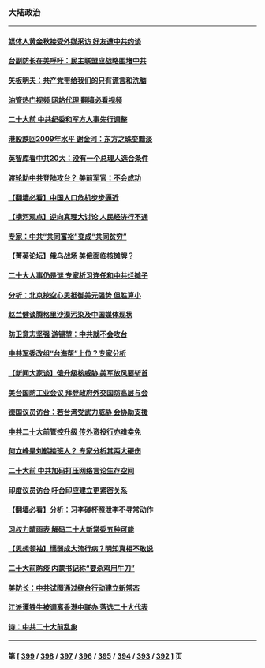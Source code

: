 ### 大陆政治
---
#### [媒体人黄金秋接受外媒采访 好友遭中共约谈](../../pages/ncid277/n13838646.md?10042045) 
#### [台副防长在美呼吁：民主联盟应战略围堵中共](../../pages/ncid277/n13838589.md?10042045) 
#### [矢板明夫：共产党带给我们的只有谎言和洗脑](../../pages/ncid277/n13838517.md?10042045) 
#### [油管热门视频 网站代理 翻墙必看视频](http://209.222.30.114:81/youtube.html?10042045)
#### [二十大前 中共纪委和军方人事先行调整](../../pages/ncid277/n13838485.md?10042045) 
#### [港股跌回2009年水平 谢金河：东方之珠变黯淡](../../pages/ncid277/n13838394.md?10042045) 
#### [英智库看中共20大：没有一个总理人选合条件](../../pages/ncid277/n13838292.md?10042045) 
#### [渡轮助中共登陆攻台？ 美前军官：不会成功](../../pages/ncid277/n13838428.md?10042045) 
#### [【翻墙必看】中国人口危机步步逼近](../../pages/ncid277/n13838455.md?10042045) 
#### [【横河观点】逆向真理大讨论 人民经济行不通](../../pages/ncid277/n13838280.md?10042045) 
#### [专家：中共“共同富裕”变成“共同贫穷”](../../pages/ncid277/n13838300.md?10042045) 
#### [【菁英论坛】俄乌战场 美俄面临核摊牌？](../../pages/ncid277/n13837616.md?10042045) 
#### [二十大人事仍是谜 专家析习连任和中共烂摊子](../../pages/ncid277/n13838146.md?10042045) 
#### [分析：北京挖空心思抵御美元强势 但胜算小](../../pages/ncid277/n13838226.md?10042045) 
#### [赵兰健谈腾格里沙漠污染及中国媒体现状](../../pages/ncid277/n13838217.md?10042045) 
#### [防卫意志坚强 游锡堃：中共就不会攻台](../../pages/ncid277/n13837992.md?10042045) 
#### [中共军委改组“台海帮”上位？专家分析](../../pages/ncid277/n13837959.md?10042045) 
#### [【新闻大家谈】俄升级核威胁 美军放风要斩首](../../pages/ncid277/n13838060.md?10042045) 
#### [美台国防工业会议 拜登政府外交国防高层与会](../../pages/ncid277/n13837664.md?10042045) 
#### [德国议员访台：若台湾受武力威胁 会协助支援](../../pages/ncid277/n13837603.md?10042045) 
#### [中共二十大前管控升级 传外资投行亦难幸免](../../pages/ncid277/n13837738.md?10042045) 
#### [何立峰是刘鹤接班人？ 专家分析其两大硬伤](../../pages/ncid277/n13837737.md?10042045) 
#### [二十大前 中共加码打压网络言论生存空间](../../pages/ncid277/n13837805.md?10042045) 
#### [印度议员访台 吁台印应建立更紧密关系](../../pages/ncid277/n13837761.md?10042045) 
#### [【翻墙必看】分析：习李碰杯照泄李不寻常动作](../../pages/ncid277/n13837642.md?10042045) 
#### [习权力晴雨表 解码二十大新常委五种可能](../../pages/ncid277/n13837527.md?10042045) 
#### [【思想领袖】懦弱成大流行病？明知真相不敢说](../../pages/ncid277/n13820207.md?10042045) 
#### [二十大前防疫 内蒙书记称“要杀鸡用牛刀”](../../pages/ncid277/n13837495.md?10042045) 
#### [美防长：中共试图通过绕台行动建立新常态](../../pages/ncid277/n13837488.md?10042045) 
#### [江派谭铁牛被调离香港中联办 落选二十大代表](../../pages/ncid277/n13837076.md?10042045) 
#### [诗：中共二十大前乱象](../../pages/ncid277/n13837390.md?10042045) 

---
#### 第 [ [399](./399.md?10042045) / [398](./398.md?10042045) / [397](./397.md?10042045) / [396](./396.md?10042045) / [395](./395.md?10042045) / [394](./394.md?10042045) / [393](./393.md?10042045) / [392](./392.md?10042045) ] 页

